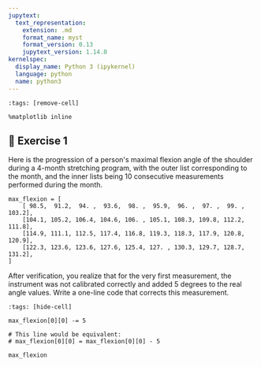 ```yaml
---
jupytext:
  text_representation:
    extension: .md
    format_name: myst
    format_version: 0.13
    jupytext_version: 1.14.0
kernelspec:
  display_name: Python 3 (ipykernel)
  language: python
  name: python3
---
```


```{code-cell} ipython3
:tags: [remove-cell]

%matplotlib inline
```

## 💪 Exercise 1

Here is the progression of a person's maximal flexion angle of the shoulder during a 4-month stretching program, with the outer list corresponding to the month, and the inner lists being 10 consecutive measurements performed during the month.

```{code-cell} ipython3
max_flexion = [
    [ 98.5,  91.2,  94. ,  93.6,  98. ,  95.9,  96. ,  97. ,  99. , 103.2],
    [104.1, 105.2, 106.4, 104.6, 106. , 105.1, 108.3, 109.8, 112.2, 111.8],
    [114.9, 111.1, 112.5, 117.4, 116.8, 119.3, 118.3, 117.9, 120.8, 120.9],
    [122.3, 123.6, 123.6, 127.6, 125.4, 127. , 130.3, 129.7, 128.7, 131.2],
]
```

After verification, you realize that for the very first measurement, the instrument was not calibrated correctly and added 5 degrees to the real angle values. Write a one-line code that corrects this measurement.

```{code-cell} ipython3
:tags: [hide-cell]

max_flexion[0][0] -= 5

# This line would be equivalent:
# max_flexion[0][0] = max_flexion[0][0] - 5

max_flexion
```
